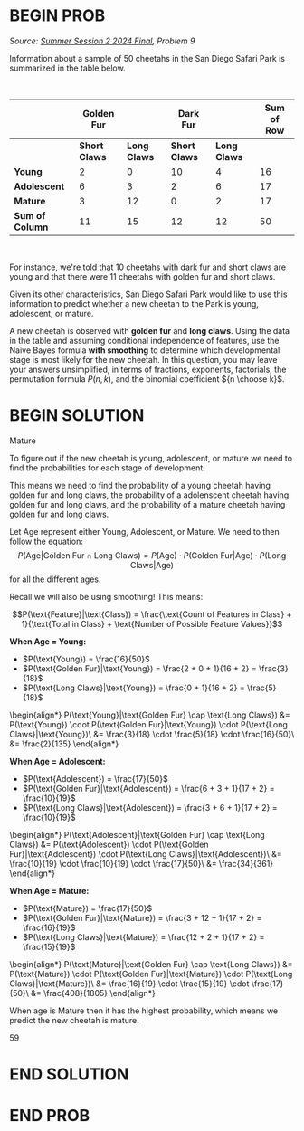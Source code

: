 # BEGIN PROB

<i>Source: [Summer Session 2 2024 Final](../ss2-24-final/index.html), Problem 9</i>

Information about a sample of $50$ cheetahs in the San Diego Safari Park is summarized in the table below.

<br>

|                    | Golden Fur            |                        | Dark Fur            |                        | Sum of Row |
|--------------------|-----------------------|------------------------|---------------------|------------------------|------------|
|                    | **Short Claws** | **Long Claws** | **Short Claws** | **Long Claws** |            |
| **Young**              | 2           | 0          | 10          | 4          | 16         |
| **Adolescent**         | 6           | 3          | 2           | 6          | 17         |
| **Mature**             | 3           | 12         | 0           | 2          | 17         |
| **Sum of Column**  | 11          | 15         | 12          | 12         | 50         |

<br>

For instance, we're told that $10$ cheetahs with dark fur and short claws
are young and that there were $11$ cheetahs with golden fur and short
claws.

Given its other characteristics, San Diego Safari Park would like to use
this information to predict whether a new cheetah to the Park is young,
adolescent, or mature.

A new cheetah is observed with **golden fur** and **long claws**. Using
the data in the table and assuming conditional independence of features,
use the Naive Bayes formula **with smoothing** to determine which
developmental stage is most likely for the new cheetah. In this
question, you may leave your answers unsimplified, in terms of
fractions, exponents, factorials, the permutation formula $P(n, k)$, and
the binomial coefficient ${n \choose k}$.


# BEGIN SOLUTION

Mature

To figure out if the new cheetah is young, adolescent, or mature we need to find the probabilities for each stage of development.

This means we need to find the probability of a young cheetah having golden fur and long claws, the probability of a adolenscent cheetah having golden fur and long claws, and the probability of a mature cheetah having golden fur and long claws.

Let Age represent either Young, Adolescent, or Mature. We need to then follow the equation: $$P(\text{Age}|\text{Golden Fur} \cap \text{Long Claws}) = P(\text{Age}) \cdot P(\text{Golden Fur}|\text{Age}) \cdot P(\text{Long Claws}|\text{Age})$$ for all the different ages.

Recall we will also be using smoothing! This means:

$$P(\text{Feature}|\text{Class}) = \frac{\text{Count of Features in Class} + 1}{\text{Total in Class} + \text{Number of Possible Feature Values}}$$

**When Age = Young:**

- $P(\text{Young}) = \frac{16}{50}$
- $P(\text{Golden Fur}|\text{Young}) = \frac{2 + 0 + 1}{16 + 2} = \frac{3}{18}$
- $P(\text{Long Claws}|\text{Young}) = \frac{0 + 1}{16 + 2} = \frac{5}{18}$

\begin{align*}
P(\text{Young}|\text{Golden Fur} \cap \text{Long Claws}) &= P(\text{Young}) \cdot P(\text{Golden Fur}|\text{Young}) \cdot P(\text{Long Claws}|\text{Young})\\
&= \frac{3}{18} \cdot \frac{5}{18} \cdot \frac{16}{50}\\
&= \frac{2}{135}
\end{align*}

**When Age = Adolescent:**

- $P(\text{Adolescent}) = \frac{17}{50}$
- $P(\text{Golden Fur}|\text{Adolescent}) = \frac{6 + 3 + 1}{17 + 2} = \frac{10}{19}$
- $P(\text{Long Claws}|\text{Adolescent}) = \frac{3 + 6 + 1}{17 + 2} = \frac{10}{19}$

\begin{align*}
P(\text{Adolescent}|\text{Golden Fur} \cap \text{Long Claws}) &= P(\text{Adolescent}) \cdot P(\text{Golden Fur}|\text{Adolescent}) \cdot P(\text{Long Claws}|\text{Adolescent})\\
&= \frac{10}{19} \cdot \frac{10}{19} \cdot \frac{17}{50}\\
&= \frac{34}{361}
\end{align*}

**When Age = Mature:**

- $P(\text{Mature}) = \frac{17}{50}$
- $P(\text{Golden Fur}|\text{Mature}) = \frac{3 + 12 + 1}{17 + 2} = \frac{16}{19}$
- $P(\text{Long Claws}|\text{Mature}) = \frac{12 + 2 + 1}{17 + 2} = \frac{15}{19}$

\begin{align*}
P(\text{Mature}|\text{Golden Fur} \cap \text{Long Claws}) &= P(\text{Mature}) \cdot P(\text{Golden Fur}|\text{Mature}) \cdot P(\text{Long Claws}|\text{Mature})\\
&= \frac{16}{19} \cdot \frac{15}{19} \cdot \frac{17}{50}\\
&= \frac{408}{1805}
\end{align*}

When age is Mature then it has the highest probability, which means we predict the new cheetah is mature.

<average>59</average>

# END SOLUTION

# END PROB